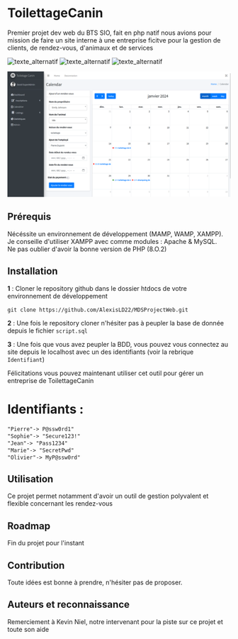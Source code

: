 # ToilettageCanin

Premier projet dev web du BTS SIO, fait en php natif nous avions pour mission de faire un site interne à une entreprise ficitve pour la gestion de clients, de rendez-vous, d'animaux et de services 

![texte_alternatif](https://img.shields.io/badge/PHP_Natif-6b5b95 "Natif PHP")
![texte_alternatif](https://img.shields.io/badge/HTML-a2b9bc "HTML")
![texte_alternatif](https://img.shields.io/badge/CSS-f7c7cb "CSS")

![Image calendrier](https://github.com/AlexisLD22/MDSProjectWeb/blob/main/Documentation/calendar.png)

## Prérequis

Nécéssite un environnement de développement (MAMP, WAMP, XAMPP). Je conseille d'utiliser XAMPP avec comme modules : Apache & MySQL.\
Ne pas oublier d'avoir la bonne version de PHP (8.O.2)

## Installation

**1** : Cloner le repository github dans le dossier htdocs de votre environnement de développement 
```
git clone https://github.com/AlexisLD22/MDSProjectWeb.git
```
**2** : Une fois le repository cloner n'hésiter pas à peupler la base de donnée depuis le fichier ```script.sql```

**3** : Une fois que vous avez peupler la BDD, vous pouvez vous connectez au site depuis le localhost avec un des identifiants (voir la rebrique ```Identifiant```)

Félicitations vous pouvez maintenant utiliser cet outil pour gérer un entreprise de ToilettageCanin
# Identifiants :
```
"Pierre"-> P@ssw0rd1"
"Sophie"-> "Secure123!"
"Jean"-> "Pass1234"
"Marie"-> "SecretPwd"
"Olivier"-> MyP@ssw0rd"
```
## Utilisation

Ce projet permet notamment d'avoir un outil de gestion polyvalent et flexible concernant les rendez-vous

## Roadmap

Fin du projet pour l'instant

## Contribution

Toute idées est bonne à prendre, n'hésiter pas de proposer.

## Auteurs et reconnaissance

Remerciement à Kevin Niel, notre intervenant pour la piste sur ce projet et toute son aide